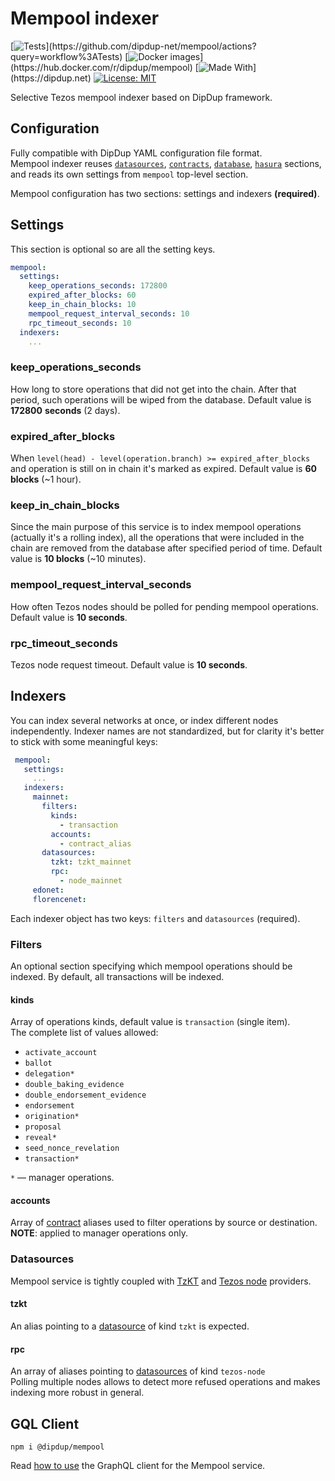 # Mempool indexer

[![Tests](https://github.com/dipdup-net/mempool/workflows/Tests/badge.svg?)](https://github.com/dipdup-net/mempool/actions?query=workflow%3ATests)
[![Docker images](https://github.com/dipdup-net/mempool/workflows/Release/badge.svg?)](https://hub.docker.com/r/dipdup/mempool)
[![Made With](https://img.shields.io/badge/made%20with-dipdup-blue.svg?)](https://dipdup.net)
[![License: MIT](https://img.shields.io/badge/License-MIT-yellow.svg)](https://opensource.org/licenses/MIT)

Selective Tezos mempool indexer based on DipDup framework.

## Configuration

Fully compatible with DipDup YAML configuration file format.  
Mempool indexer reuses [`datasources`][datasources], [`contracts`][contracts],
[`database`][database], [`hasura`][hasura] sections, and reads its own
settings from `mempool` top-level section.  

Mempool configuration has two sections: settings and indexers **(required)**.

## Settings

This section is optional so are all the setting keys.

```yaml
mempool:
  settings:
    keep_operations_seconds: 172800
    expired_after_blocks: 60
    keep_in_chain_blocks: 10
    mempool_request_interval_seconds: 10
    rpc_timeout_seconds: 10
  indexers:
    ...
```

### keep_operations_seconds

How long to store operations that did not get into the chain. After that period,
such operations will be wiped from the database. Default value is **172800** **seconds**
(2 days).

### expired_after_blocks

When `level(head) - level(operation.branch) >= expired_after_blocks` and operation is
still on in chain it's marked as expired. Default value is **60 blocks** (~1 hour).

### keep_in_chain_blocks

Since the main purpose of this service is to index mempool operations (actually it's a
rolling index), all the operations that were included in the chain are removed from  the
database after specified period of time. Default value is **10 blocks** (~10 minutes).

### mempool_request_interval_seconds

How often Tezos nodes should be polled for pending mempool operations.
Default value is **10 seconds**.

### rpc_timeout_seconds

Tezos node request timeout. Default value is **10 seconds**.

## Indexers

You can index several networks at once, or index different nodes independently.
Indexer names are not standardized, but for clarity it's better to stick with
some meaningful keys:

```yaml
 mempool:
   settings:
     ...
   indexers:
     mainnet:
       filters:
         kinds:
           - transaction
         accounts:
           - contract_alias
       datasources:
         tzkt: tzkt_mainnet
         rpc: 
           - node_mainnet
     edonet:
     florencenet: 
```

Each indexer object has two keys: `filters` and `datasources` (required).

### Filters

An optional section specifying which mempool operations should be indexed.
By default, all transactions will be indexed.

#### kinds

Array of operations kinds, default value is `transaction` (single item).  
The complete list of values allowed:

* `activate_account`
* `ballot`
* `delegation*`
* `double_baking_evidence`
* `double_endorsement_evidence`
* `endorsement`
* `origination*`
* `proposal`
* `reveal*`
* `seed_nonce_revelation`
* `transaction*`

`*`  — manager operations.

#### accounts

Array of [contract][contracts] aliases used to filter operations by source or destination.  
**NOTE**: applied to manager operations only.

### Datasources

Mempool service is tightly coupled with [TzKT](https://docs.dipdup.io/config/datasources#tzkt)
and [Tezos node](https://docs.dipdup.io/config/datasources#tezos-node) providers.

#### tzkt

An alias pointing to a [datasource][datasources] of kind `tzkt` is expected.

#### rpc

An array of aliases pointing to [datasources][datasources] of kind `tezos-node`  
Polling multiple nodes allows to detect more refused operations and makes indexing more robust in general.


## GQL Client

```
npm i @dipdup/mempool
```

Read [how to use](./build/client/README.md) the GraphQL client for the Mempool service.


[datasources]: [https://docs.dipdup.io/config/datasources]
[contracts]: [https://docs.dipdup.io/config/contracts]
[database]: [https://docs.dipdup.io/config/database]
[hasura]: [https://docs.dipdup.io/config/hasura]
